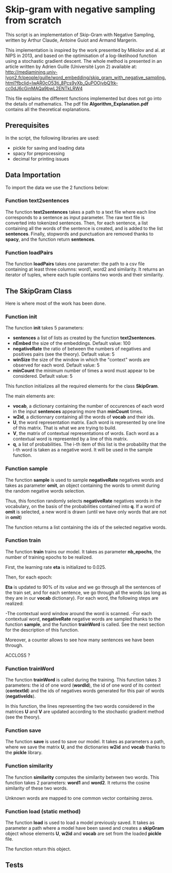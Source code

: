 # Skip-gram with negative sampling from scratch 

This script is an implementation of Skip-Gram with Negative Sampling, written by Arthur Claude, 
Antoine Guiot and Armand Margerin.

This implementation is inspired by the work presented by Mikolov and al. at NIPS in 2013, 
and based on the optimisation of a log-likelihood function using a stochastic gradient descent. 
The whole method is presented in an article written by Adrien Guille (Université Lyon 2) available at:
http://mediamining.univ-lyon2.fr/people/guille/word_embedding/skip_gram_with_negative_sampling.html?fbclid=IwAR0cO53tj_8Pcs9yXb_QuPOOjvbQ1tk-cc0dJ6cGinMAQa9bwL2ENTkLRW4

This file explains the different functions implemented but does not go into the details of mathematics. The pdf file **Algorithm_Explanation.pdf** contains all the theoretical explanations.

## Prerequisites

In the script, the following libraries are used:
- pickle for saving and loading data
- spacy for preprocessing
- decimal for printing issues


## Data Importation

To import the data we use the 2 functions below:

### Function text2sentences
The function **text2sentences** takes a path to a text file where each line corresponds to a sentence as input parameter.
The raw text file is converted into tokenized sentences.
Then, for each sentence, a list containing all the words of the sentence is created, and is added to the list **sentences**. 
Finally, stopwords and punctuation are removed thanks to **spacy**, and the function return **sentences**.

### Function loadPairs
The function **loadPairs** takes one parameter: the path to a csv file containing at 
least three columns: word1, word2 and similarity. 
It returns an iterator of tuples, where each tuple contains two words and their similarity.

## The SkipGram Class

Here is where most of the work has been done.

### Function __init__
The function **__init__** takes 5 parameters:
- **sentences** a list of lists as created by the function **text2sentences**.
- **nEmbed** the size of the embeddings. Default value: 100
- **negativeRate** the ratio of between the numbers of negatives and positives pairs (see the theory). Default value: 5
- **winSize** the size of the window in which the "context" words are observed for each word. Default value: 5 
- **minCount** the minimum number of times a word must appear to be considered. Default value: 5 

This function initializes all the required elements for the class **SkipGram**.

The main elements are:
- **vocab**, a dictionary containing the number of occurences of each word in the input **sentences** appearing more than **minCount** times.
- **w2id**, a dictionnary containing all the words of **vocab** and their ids.
- **U**, the word representation matrix. Each word is represented by one line of this matrix. That is what we are trying to build.
- **V**, the matrix of contextual representations of words. Each word as a contextual word is represented by a line of this matrix.
- **q**, a list of probabilities. The i-th item of this list is the probability that the i-th word is taken as a negative word. It will be used in the sample function.

### Function sample
The function **sample** is used to sample **negativeRate** negatives words and takes as parameter **omit**, an object containing the words to ommit during the random negative words selection.

Thus, this fonction randomly selects **negativeRate** negatives words in the vocabulary, on the basis of the probabilities contained into **q**. If a word of **omit** is selected, a new word is drawn (until we have only words that are not in **omit**)

The function returns a list containing the ids of the selected negative words.

### Function train
The function **train** trains our model. It takes as parameter **nb_epochs**, the number of training epochs to be realized.

First, the learning rate **eta** is initialized to 0.025. 

Then, for each epoch:

**Eta** is updated to 90% of its value and we go through all the sentences of the train set, and for each sentence,  we go through all the words (as long as they are in our **vocab** dictionary). 
For each word, the following steps are realized:

-The contextual word window around the word is scanned. 
-For each contextual word, **negativeRate** negative words are sampled thanks to the function **sample**, and the function **trainWord** is called. See the next section for the description of this function.


Moreover, a counter allows to see how many sentences we have been through. 

ACCLOSS ?


### Function trainWord
The function **trainWord** is called during the training. This function takes 3 parameters: the id of one word (**wordId**), the id of one word of its context (**contextId**) and the ids of negatives words generated for this pair of words (**negativeIds**).

In this function, the lines representing the two words considered in the matrices **U** and **V** are updated according to the stochastic gradient method (see the theory).

### Function save
The function **save** is used to save our model. It takes as parameters a path, where we save the matrix **U**, and the dictionaries **w2id** and **vocab** thanks to the **pickle** library.  

### Function similarity
The function **similarity** computes the similarity between two words. This function takes 2 parameters: **word1** and **word2**. It returns the cosine similarity of these two words.

Unknown words are mapped to one common vector containing zeros.

### Function load (static method)
The function **load** is used to load a model previously saved. It takes as parameter a path where a model have been saved and creates a **skipGram** object whose elements **U**, **w2id** and **vocab** are set from the loaded **pickle** file.

The function return this object.

## Tests



